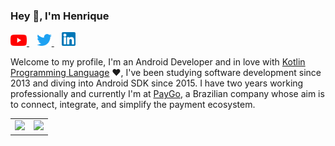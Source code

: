 
### Hey 👋, I'm Henrique  
<p> 
<a href='https://youtube.com/rapaduradev' target='_blank'>
  <img width='26' src='https://github.com/henrikhorbovyi/henrikhorbovyi/blob/master/youtube-logo.png'>
</a>
&nbsp;&nbsp;
<a href='https://twitter.com/henrikhorbovyi' target='_blank'>
  <img width='24' src='https://github.com/henrikhorbovyi/henrikhorbovyi/blob/master/twitter-logo.png'>
</a>
&nbsp;&nbsp;
<a href='https://www.linkedin.com/in/henrique-horbovyi-719b92a9/' target='_blank'>
  <img width='22' src='https://github.com/henrikhorbovyi/henrikhorbovyi/blob/master/linkedin-logo.png'>
</a>

</p>
  
Welcome to my profile, I'm an Android Developer and in love with [Kotlin Programming Language](https://kotlinlang.org) :heart:, I've been studying software development since 2013 and diving into Android SDK since 2015. I have two years working professionally and currently I'm at [PayGo](https://paygo.com.br/), a Brazilian company whose aim is to connect, integrate, and simplify the payment ecosystem.

<table align='center'>
  <row>
    <td>
      <img height='172' src='https://github-readme-stats.vercel.app/api/top-langs/?username=henrikhorbovyi&theme=vue&layout=compact'>
    </td>
    <td>
      <img height='172' src='https://github-readme-stats.vercel.app/api?username=henrikhorbovyi&show_icons=true&theme=vue'>
    </td>
  </row>
</table>
